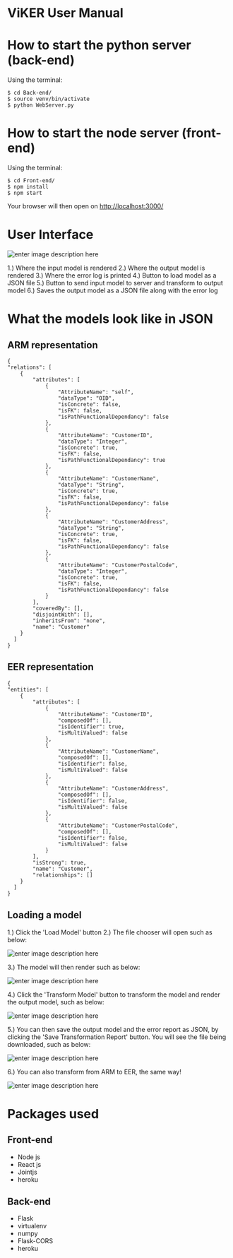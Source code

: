 # ViKER User Manual

# How to start the python server (back-end)

Using the terminal:

    $ cd Back-end/
    $ source venv/bin/activate
    $ python WebServer.py

# How to start the node server (front-end)

Using the terminal:

    $ cd Front-end/
    $ npm install
    $ npm start
Your browser will then open on [http://localhost:3000/](http://localhost:3000/)

# User Interface

  ![enter image description here](https://lh3.googleusercontent.com/Wkl2bOji6vcVqEFlGRmFsz9Eehf626xd6FSC0WQgiMWOWFozfyYMpQ__zrvkmHvUU4qqx1FeG6A)

1.) Where the input model is rendered
2.) Where the output model is rendered
3.) Where the error log is printed
4.) Button to load model as a JSON file
5.) Button to send input model to server and transform to output model
6.) Saves the output model as a JSON file along with the error log

# What the models look like in JSON

## ARM representation

    {
    "relations": [
        {
            "attributes": [
                {
                    "AttributeName": "self",
                    "dataType": "OID",
                    "isConcrete": false,
                    "isFK": false,
                    "isPathFunctionalDependancy": false
                },
                {
                    "AttributeName": "CustomerID",
                    "dataType": "Integer",
                    "isConcrete": true,
                    "isFK": false,
                    "isPathFunctionalDependancy": true
                },
                {
                    "AttributeName": "CustomerName",
                    "dataType": "String",
                    "isConcrete": true,
                    "isFK": false,
                    "isPathFunctionalDependancy": false
                },
                {
                    "AttributeName": "CustomerAddress",
                    "dataType": "String",
                    "isConcrete": true,
                    "isFK": false,
                    "isPathFunctionalDependancy": false
                },
                {
                    "AttributeName": "CustomerPostalCode",
                    "dataType": "Integer",
                    "isConcrete": true,
                    "isFK": false,
                    "isPathFunctionalDependancy": false
                }
            ],
            "coveredBy": [],
            "disjointWith": [],
            "inheritsFrom": "none",
            "name": "Customer"
        }
	  ]
    }


## EER representation

    {
    "entities": [
        {
            "attributes": [
                {
                    "AttributeName": "CustomerID",
                    "composedOf": [],
                    "isIdentifier": true,
                    "isMultiValued": false
                },
                {
                    "AttributeName": "CustomerName",
                    "composedOf": [],
                    "isIdentifier": false,
                    "isMultiValued": false
                },
                {
                    "AttributeName": "CustomerAddress",
                    "composedOf": [],
                    "isIdentifier": false,
                    "isMultiValued": false
                },
                {
                    "AttributeName": "CustomerPostalCode",
                    "composedOf": [],
                    "isIdentifier": false,
                    "isMultiValued": false
                }
            ],
            "isStrong": true,
            "name": "Customer",
            "relationships": []
        }
      ]
    }

## Loading a model

1.) Click the 'Load Model' button
2.) The file chooser will open such as below:

![enter image description here](https://lh3.googleusercontent.com/M5aWE_6w4itrxtaKA_879yD-JIV1NyVQLBZt2Jp7W5zdt3HHRZeln15WR4TRajqCQPhcUhsGHfI)

3.) The model will then render such as below:

![enter image description here](https://lh3.googleusercontent.com/dB6nt4DjNLSIWYt6Fp5In7uHbj9cd0TStZfK7_ugI05at0FSYq091B7mwM4MBGrm-n7XGcf_Wa0)

4.) Click the 'Transform Model' button to transform the model and render the output model, such as below:

![enter image description here](https://lh3.googleusercontent.com/ln9TrNyBRgsOJza-5yg2YVBaveTWZqPC5AmDOZ0DuqYPY3JWFxfDPnhDgtL8MeYz1ReXTN6rOMQ)

5.) You can then save the output model and the error report as JSON, by clicking the 'Save Transformation Report' button. You will see the file being downloaded, such as below:

![enter image description here](https://lh3.googleusercontent.com/5qhItzjXL5VkhpHfkzwfWV1Eg-eOn5cOiGoVaPX5TzzxvZKysIxJ5ZllH1tNzl3fou0Ue97hnZA)

6.) You can also transform from ARM to EER, the same way!

![enter image description here](https://lh3.googleusercontent.com/TCmIfI6iG9C3pq9dMTaVuW_w-Na1okAKMUbeer1yhuY15ZxrnBXo6PCARsLoWtJCyTmQSwe-7vo)

# Packages used
## Front-end

 - Node js
 - React js
 - Jointjs
- heroku
## Back-end

 - Flask
 - virtualenv
 - numpy
 - Flask-CORS
 - heroku
